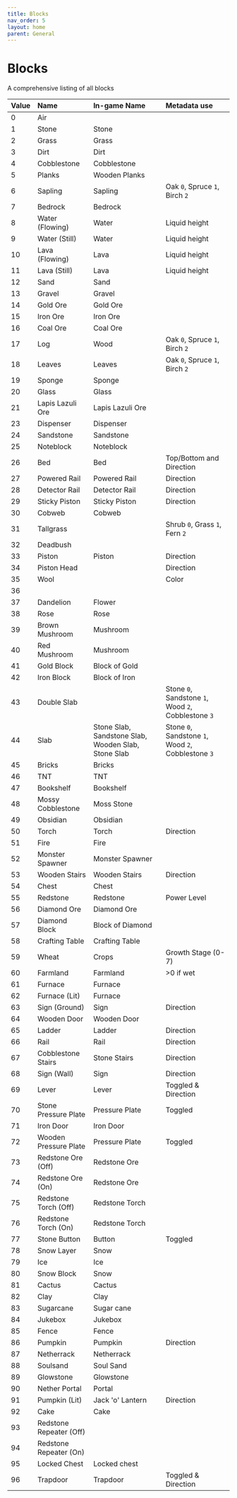 ```yaml
---
title: Blocks
nav_order: 5
layout: home
parent: General
---
```


# Blocks
A comprehensive listing of all blocks

| Value | Name                    | In-game Name                                        | Metadata use                                        |
| :---- | :---------------------- | :-------------------------------------------------- | :-------------------------------------------------- |
| 0     | Air                     |                                                     |                                                     |
| 1     | Stone                   | Stone                                               |                                                     |
| 2     | Grass                   | Grass                                               |                                                     |
| 3     | Dirt                    | Dirt                                                |                                                     |
| 4     | Cobblestone             | Cobblestone                                         |                                                     |
| 5     | Planks                  | Wooden Planks                                       |                                                     |
| 6     | Sapling                 | Sapling                                             | Oak `0`, Spruce `1`, Birch `2`                      |
| 7     | Bedrock                 | Bedrock                                             |                                                     |
| 8     | Water (Flowing)         | Water                                               | Liquid height                                       |
| 9     | Water (Still)           | Water                                               | Liquid height                                       |
| 10    | Lava (Flowing)          | Lava                                                | Liquid height                                       |
| 11    | Lava (Still)            | Lava                                                | Liquid height                                       |
| 12    | Sand                    | Sand                                                |                                                     |
| 13    | Gravel                  | Gravel                                              |                                                     |
| 14    | Gold Ore                | Gold Ore                                            |                                                     |
| 15    | Iron Ore                | Iron Ore                                            |                                                     |
| 16    | Coal Ore                | Coal Ore                                            |                                                     |
| 17    | Log                     | Wood                                                | Oak `0`, Spruce `1`, Birch `2`                      |
| 18    | Leaves                  | Leaves                                              | Oak `0`, Spruce `1`, Birch `2`                      |
| 19    | Sponge                  | Sponge                                              |                                                     |
| 20    | Glass                   | Glass                                               |                                                     |
| 21    | Lapis Lazuli Ore        | Lapis Lazuli Ore                                    |                                                     |
| 23    | Dispenser               | Dispenser                                           |                                                     |
| 24    | Sandstone               | Sandstone                                           |                                                     |
| 25    | Noteblock               | Noteblock                                           |                                                     |
| 26    | Bed                     | Bed                                                 | Top/Bottom and Direction                            |
| 27    | Powered Rail            | Powered Rail                                        | Direction                                           |
| 28    | Detector Rail           | Detector Rail                                       | Direction                                           |
| 29    | Sticky Piston           | Sticky Piston                                       | Direction                                           |
| 30    | Cobweb                  | Cobweb                                              |                                                     |
| 31    | Tallgrass               |                                                     | Shrub `0`, Grass `1`, Fern `2`                      |
| 32    | Deadbush                |                                                     |                                                     |
| 33    | Piston                  | Piston                                              | Direction                                           |
| 34    | Piston Head             |                                                     | Direction                                           |
| 35    | Wool                    |                                                     | Color                                               |
| 36    |                         |                                                     |                                                     |
| 37    | Dandelion               | Flower                                              |                                                     |
| 38    | Rose                    | Rose                                                |                                                     |
| 39    | Brown Mushroom          | Mushroom                                            |                                                     |
| 40    | Red Mushroom            | Mushroom                                            |                                                     |
| 41    | Gold Block              | Block of Gold                                       |                                                     |
| 42    | Iron Block              | Block of Iron                                       |                                                     |
| 43    | Double Slab             |                                                     | Stone `0`, Sandstone `1`, Wood `2`, Cobblestone `3` |
| 44    | Slab                    | Stone Slab, Sandstone Slab, Wooden Slab, Stone Slab | Stone `0`, Sandstone `1`, Wood `2`, Cobblestone `3` |
| 45    | Bricks                  | Bricks                                              |                                                     |
| 46    | TNT                     | TNT                                                 |                                                     |
| 47    | Bookshelf               | Bookshelf                                           |                                                     |
| 48    | Mossy Cobblestone       | Moss Stone                                          |                                                     |
| 49    | Obsidian                | Obsidian                                            |                                                     |
| 50    | Torch                   | Torch                                               | Direction                                           |
| 51    | Fire                    | Fire                                                |                                                     |
| 52    | Monster Spawner         | Monster Spawner                                     |                                                     |
| 53    | Wooden Stairs           | Wooden Stairs                                       | Direction                                           |
| 54    | Chest                   | Chest                                               |                                                     |
| 55    | Redstone                | Redstone                                            | Power Level                                         |
| 56    | Diamond Ore             | Diamond Ore                                         |                                                     |
| 57    | Diamond Block           | Block of Diamond                                    |                                                     |
| 58    | Crafting Table          | Crafting Table                                      |                                                     |
| 59    | Wheat                   | Crops                                               | Growth Stage (0-7)                                  |
| 60    | Farmland                | Farmland                                            | >0 if wet                                           |
| 61    | Furnace                 | Furnace                                             |                                                     |
| 62    | Furnace (Lit)           | Furnace                                             |                                                     |
| 63    | Sign (Ground)           | Sign                                                | Direction                                           |
| 64    | Wooden Door             | Wooden Door                                         |                                                     |
| 65    | Ladder                  | Ladder                                              | Direction                                           |
| 66    | Rail                    | Rail                                                | Direction                                           |
| 67    | Cobblestone Stairs      | Stone Stairs                                        | Direction                                           |
| 68    | Sign (Wall)             | Sign                                                | Direction                                           |
| 69    | Lever                   | Lever                                               | Toggled & Direction                                 |
| 70    | Stone Pressure Plate    | Pressure Plate                                      | Toggled                                             |
| 71    | Iron Door               | Iron Door                                           |                                                     |
| 72    | Wooden Pressure Plate   | Pressure Plate                                      | Toggled                                             |
| 73    | Redstone Ore (Off)      | Redstone Ore                                        |                                                     |
| 74    | Redstone Ore (On)       | Redstone Ore                                        |                                                     |
| 75    | Redstone Torch (Off)    | Redstone Torch                                      |                                                     |
| 76    | Redstone Torch (On)     | Redstone Torch                                      |                                                     |
| 77    | Stone Button            | Button                                              | Toggled                                             |
| 78    | Snow Layer              | Snow                                                |                                                     |
| 79    | Ice                     | Ice                                                 |                                                     |
| 80    | Snow Block              | Snow                                                |                                                     |
| 81    | Cactus                  | Cactus                                              |                                                     |
| 82    | Clay                    | Clay                                                |                                                     |
| 83    | Sugarcane               | Sugar cane                                          |                                                     |
| 84    | Jukebox                 | Jukebox                                             |                                                     |
| 85    | Fence                   | Fence                                               |                                                     |
| 86    | Pumpkin                 | Pumpkin                                             | Direction                                           |
| 87    | Netherrack              | Netherrack                                          |                                                     |
| 88    | Soulsand                | Soul Sand                                           |                                                     |
| 89    | Glowstone               | Glowstone                                           |                                                     |
| 90    | Nether Portal           | Portal                                              |                                                     |
| 91    | Pumpkin (Lit)           | Jack 'o' Lantern                                    | Direction                                           |
| 92    | Cake                    | Cake                                                |                                                     |
| 93    | Redstone Repeater (Off) |                                                     |                                                     |
| 94    | Redstone Repeater (On)  |                                                     |                                                     |
| 95    | Locked Chest            | Locked chest                                        |                                                     |
| 96    | Trapdoor                | Trapdoor                                            | Toggled & Direction                                 |
